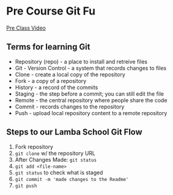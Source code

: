 # Pre Course Git Fu
[Pre Class Video](https://youtu.be/ZihgMcrHOF4)
## Terms for learning Git
 * Repository (repo) - a place to install and retreive files
 * Git - Version Control - a system that records changes to files
 * Clone - create a local copy of the repository
 * Fork - a copy of a repository
 * History - a record of the commits
 * Staging - the step before a commit; you can still edit the file
 * Remote - the central repository where people share the code
 * Commit - records changes to the repository
 * Push - upload local repository content to a remote repository

## Steps to our Lamba School Git Flow
1. Fork repository
2. `git clone` w/ the repository URL 
3. After Changes Made: `git status`
4. `git add <file-name>` 
5. `git status` to check what is staged
6. `git commit -m 'made changes to the Readme'`
7. `git push`
